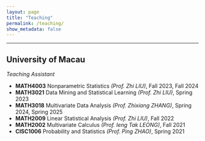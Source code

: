 ```yaml
---
layout: page
title: "Teaching"
permalink: /teaching/
show_metadata: false
---
```


---

## University of Macau

*Teaching Assistant*

- **MATH4003** Nonparametric Statistics *(Prof. Zhi LIU)*, Fall 2023, Fall 2024 
- **MATH3021** Data Mining and Statistical Learning *(Prof. Zhi LIU)*, Spring 2023
- **MATH3018** Multivariate Data Analysis *(Prof. Zhixiang ZHANG)*, Spring 2024, Spring 2025
- **MATH2009** Linear Statistical Analysis *(Prof. Zhi LIU)*, Fall 2022 
- **MATH2002** Multivariate Calculus *(Prof. Ieng Tak LEONG)*, Fall 2021 
- **CISC1006** Probability and Statistics *(Prof. Ping ZHAO)*, Spring 2021
